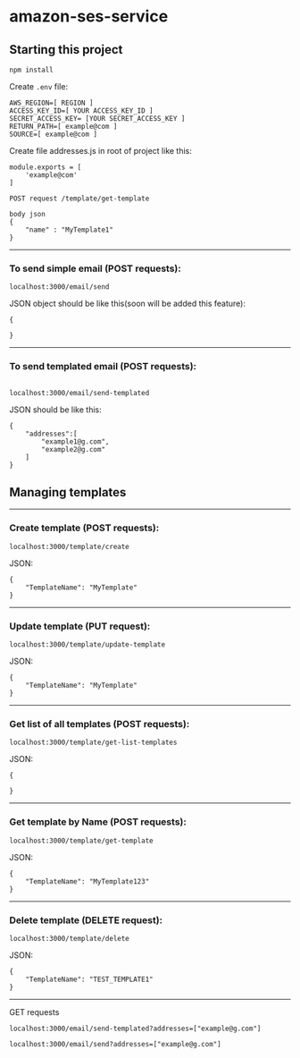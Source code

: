# amazon-ses-service

## Starting this project

```
npm install
```

Create `.env` file:

```
AWS_REGION=[ REGION ]
ACCESS_KEY_ID=[ YOUR ACCESS_KEY_ID ]
SECRET_ACCESS_KEY= [YOUR SECRET_ACCESS_KEY ]
RETURN_PATH=[ example@com ]
SOURCE=[ example@com ]
```

Create file addresses.js in root of project like this:

```
module.exports = [
    'example@com'
]
```

```
POST request /template/get-template

body json
{
	"name" : "MyTemplate1"
}
```

---


### To send simple email (POST requests):

```
localhost:3000/email/send
```

JSON object should be like this(soon will be added this feature):

```
{

}
```

---

### To send templated email (POST requests):

```

localhost:3000/email/send-templated

```

JSON should be like this:

```
{
    "addresses":[
        "example1@g.com",
        "example2@g.com"
    ]
}
```

## Managing templates

---

### Create template (POST requests):

```
localhost:3000/template/create
```
JSON:

```
{
    "TemplateName": "MyTemplate" 
}
```
---

### Update template (PUT request): 

```
localhost:3000/template/update-template
```
JSON:

```
{
    "TemplateName": "MyTemplate"
}
```

---

### Get list of all templates (POST requests):

```
localhost:3000/template/get-list-templates
```
JSON:

```
{

}
```
---

### Get template by Name (POST requests):

```
localhost:3000/template/get-template

```
JSON:
```
{
	"TemplateName": "MyTemplate123"
}
```

---
### Delete template (DELETE request):

```
localhost:3000/template/delete
```
JSON:

```
{
	"TemplateName": "TEST_TEMPLATE1"
}
```
---

GET requests

```
localhost:3000/email/send-templated?addresses=["example@g.com"]
```

```
localhost:3000/email/send?addresses=["example@g.com"]
```
